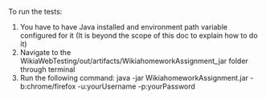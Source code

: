 To run the tests:
1. You have to have Java installed and environment path variable configured for it (It is beyond the scope of this doc to explain how to do it)
2. Navigate to the WikiaWebTesting/out/artifacts/WikiahomeworkAssignment_jar folder through terminal
3. Run the following command: java -jar WikiahomeworkAssignment.jar -b:chrome/firefox -u:yourUsername -p:yourPassword